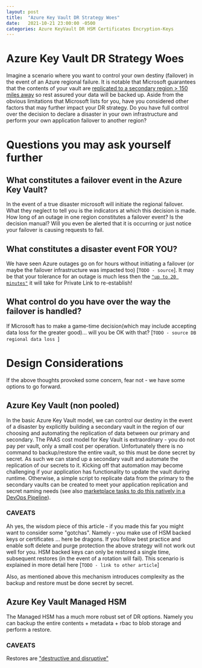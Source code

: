 ```yaml
---
layout: post
title:  "Azure Key Vault DR Strategy Woes"
date:   2021-10-21 23:00:00 -0500
categories: Azure KeyVault DR HSM Certificates Encryption-Keys
---
```


# Azure Key Vault DR Strategy Woes
Imagine a scenario where you want to control your own destiny (failover) in the event of an Azure regional failure.  It is notable that Microsoft guarantees that the contents of your vault are [replicated to a secondary region > 150 miles away](https://docs.microsoft.com/en-us/azure/key-vault/general/disaster-recovery-guidance) so rest assured your data will be backed up. Aside from the obvious limitations that Microsoft lists for you, have you considered  other factors that may further impact your DR strategy. Do you have full control over the decision to declare a disaster in your own infrastructure and perform your own application failover to another region?

# Questions you may ask yourself further
## What constitutes a failover event in the Azure Key Vault?
In the event of a true disaster microsoft will initiate the regional failover. What they neglect to tell you is the indicators at which this decision is made.  How long of an outage in one region constitutes a failover event? Is the decision manual?  Will you even be alerted that it is occurring or just notice your failover is causing requests to fail. 

## What constitutes a disaster event FOR YOU?
We have seen Azure outages go on for hours without initiating a failover (or maybe the failover infrastructure was impacted too) [`TODO - source`].  It may be that your tolerance for an outage is much less then the [`"up to 20 minutes"`](https://docs.microsoft.com/en-us/azure/key-vault/general/disaster-recovery-guidance) it will take for Private Link to re-establish!  

## What control do you have over the way the failover is handled?
If Microsoft has to make a game-time decision(which may include accepting data loss for the greater good)... will you be OK with that? [`TODO - source DB regional data loss `]

# Design Considerations

If the above thoughts provoked some concern, fear not - we have some options to go forward. 

## Azure Key Vault (non pooled)

In the basic Azure Key Vault model, we can control our destiny in the event of a disaster by explicitly building a secondary vault in the region of our choosing and automating the replication of data between our primary and secondary.  The PAAS cost model for Key Vault is extraordinary - you do not pay per vault, only a small cost per operation.  Unfortunately there is no command to backup/restore the entire vault, so this must be done secret by secret.  As such we can stand up a secondary vault and automate the replication of our secrets to it.  Kicking off that automation may become challenging if your application has functionality to update the vault during runtime.  Otherwise, a simple script to replicate data from the primary to the secondary vaults can be created to meet your application replication and secret naming needs (see also [marketplace tasks to do this natively in a DevOps Pipeline](https://marketplace.visualstudio.com/items?itemName=cboroson.cboroson-KeyVault-Replication#:~:text=Azure%20does%20not%20yet%20offer%20a%20way%20to,part%20of%20the%20recovery%20of%20an%20entire%20region.)).

### CAVEATS
Ah yes, the wisdom piece of this article - if you made this far you might want to consider some "gotchas".  Namely -  you make use of HSM backed keys or certificates ... here be dragons.  If you follow best practice and enable soft delete and purge protection  the above strategy will not work out well for you.  HSM backed keys can only be restored a single time, subsequent restores (in the event of a rotation will fail).  This scenario is explained in more detail here [`TODO - link to other article`]

Also, as mentioned above this mechanism introduces complexity as  the backup and restore must be done secret by secret.

## Azure Key Vault Managed HSM

The Managed HSM has a much more robust set of DR options.  Namely you can backup the entire contents + metadata + rbac to blob storage and perform a restore.

### CAVEATS
Restores are ["destructive and disruptive"](https://docs.microsoft.com/en-us/azure/key-vault/managed-hsm/backup-restore#full-restore)